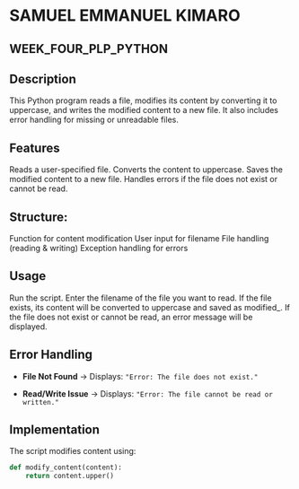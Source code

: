 # SAMUEL EMMANUEL KIMARO
## WEEK_FOUR_PLP_PYTHON

## Description
This Python program reads a file, modifies its content by converting it to uppercase, and writes the modified content to a new file. It also includes error handling for missing or unreadable files.

## Features
Reads a user-specified file.
Converts the content to uppercase.
Saves the modified content to a new file.
Handles errors if the file does not exist or cannot be read.

## Structure:
Function for content modification
User input for filename
File handling (reading & writing)
Exception handling for errors

## Usage
Run the script.
Enter the filename of the file you want to read.
If the file exists, its content will be converted to uppercase and saved as modified_<filename>.
If the file does not exist or cannot be read, an error message will be displayed.

## Error Handling
- **File Not Found** → Displays: `"Error: The file does not exist."`

- **Read/Write Issue** → Displays: `"Error: The file cannot be read or written."`

## Implementation
The script modifies content using:
```python
def modify_content(content):
    return content.upper()
